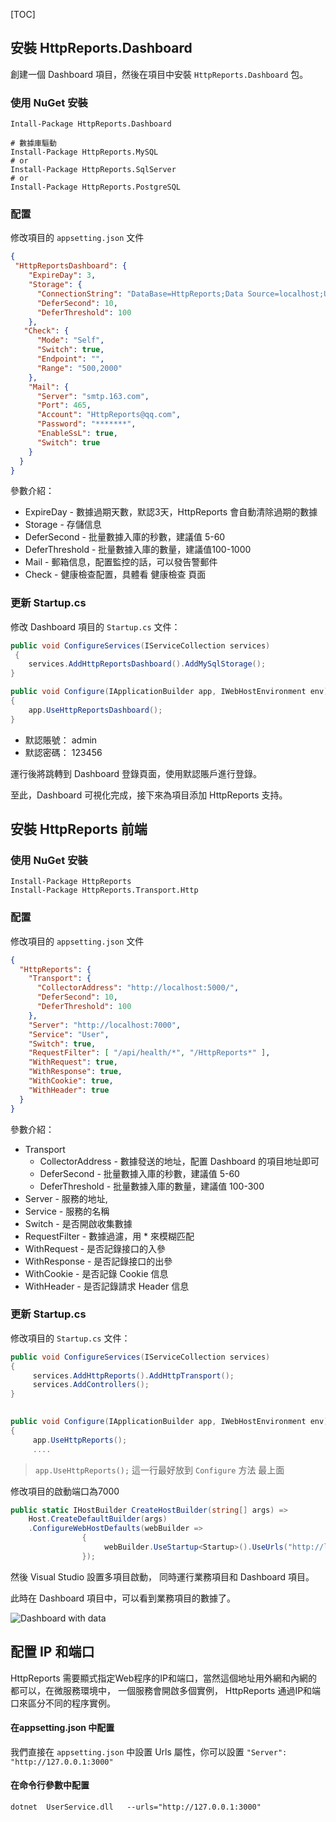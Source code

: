 [TOC]

## 安裝 HttpReports.Dashboard

創建一個 Dashboard 項目，然後在項目中安裝 `HttpReports.Dashboard` 包。

### 使用 NuGet 安裝

```shell
Intall-Package HttpReports.Dashboard

# 數據庫驅動
Install-Package HttpReports.MySQL
# or
Install-Package HttpReports.SqlServer
# or
Install-Package HttpReports.PostgreSQL
```

### 配置

修改項目的 `appsetting.json` 文件

```json
{
 "HttpReportsDashboard": { 
    "ExpireDay": 3,
    "Storage": {
      "ConnectionString": "DataBase=HttpReports;Data Source=localhost;User Id=root;Password=123456;", 
      "DeferSecond": 10,
      "DeferThreshold": 100
    },
   "Check": {
      "Mode": "Self",
      "Switch": true,
      "Endpoint": "",
      "Range": "500,2000"
    },
    "Mail": {
      "Server": "smtp.163.com",
      "Port": 465,
      "Account": "HttpReports@qq.com",
      "Password": "*******",
      "EnableSsL": true,
      "Switch": true
    }
  } 
}
```

參數介紹：

- ExpireDay - 數據過期天數，默認3天，HttpReports 會自動清除過期的數據
- Storage - 存儲信息
- DeferSecond - 批量數據入庫的秒數，建議值 5-60
- DeferThreshold - 批量數據入庫的數量，建議值100-1000
- Mail - 郵箱信息，配置監控的話，可以發告警郵件
- Check - 健康檢查配置，具體看 健康檢查 頁面

### 更新 Startup.cs

修改 Dashboard 項目的 `Startup.cs` 文件：

```csharp
public void ConfigureServices(IServiceCollection services)
 { 
    services.AddHttpReportsDashboard().AddMySqlStorage(); 
}

public void Configure(IApplicationBuilder app, IWebHostEnvironment env)
{ 
    app.UseHttpReportsDashboard(); 
}
```

- 默認賬號： admin
- 默認密碼： 123456

運行後將跳轉到 Dashboard 登錄頁面，使用默認賬戶進行登錄。

至此，Dashboard 可視化完成，接下來為項目添加 HttpReports 支持。

## 安裝 HttpReports 前端

### 使用 NuGet 安裝

```shell
Install-Package HttpReports
Install-Package HttpReports.Transport.Http  
```

### 配置

修改項目的 `appsetting.json` 文件

```json
{
  "HttpReports": {
    "Transport": {
      "CollectorAddress": "http://localhost:5000/",
      "DeferSecond": 10,
      "DeferThreshold": 100
    },
    "Server": "http://localhost:7000",
    "Service": "User",
    "Switch": true,
    "RequestFilter": [ "/api/health/*", "/HttpReports*" ],
    "WithRequest": true,
    "WithResponse": true,
    "WithCookie": true,
    "WithHeader": true
  }
}
```

參數介紹：

- Transport
    - CollectorAddress - 數據發送的地址，配置 Dashboard 的項目地址即可
    - DeferSecond - 批量數據入庫的秒數，建議值 5-60
    - DeferThreshold - 批量數據入庫的數量，建議值 100-300
- Server - 服務的地址,
- Service - 服務的名稱
- Switch - 是否開啟收集數據
- RequestFilter - 數據過濾，用 * 來模糊匹配
- WithRequest - 是否記錄接口的入參
- WithResponse - 是否記錄接口的出參
- WithCookie - 是否記錄 Cookie 信息
- WithHeader - 是否記錄請求 Header 信息

### 更新 Startup.cs

修改項目的 `Startup.cs` 文件：

```csharp
public void ConfigureServices(IServiceCollection services)
{
     services.AddHttpReports().AddHttpTransport();
     services.AddControllers();
}

        
public void Configure(IApplicationBuilder app, IWebHostEnvironment env)
{
     app.UseHttpReports();
     ....
```

> `app.UseHttpReports();` 這一行最好放到 `Configure` 方法 最上面

修改項目的啟動端口為7000

```csharp
public static IHostBuilder CreateHostBuilder(string[] args) =>
    Host.CreateDefaultBuilder(args)
    .ConfigureWebHostDefaults(webBuilder =>
                {
                     webBuilder.UseStartup<Startup>().UseUrls("http://localhost:7000");
                });
```

然後 Visual Studio 設置多項目啟動， 同時運行業務項目和 Dashboard 項目。

此時在 Dashboard 項目中，可以看到業務項目的數據了。

![Dashboard with data](/content/projects/httpreports/assets/dashboard.png)

## 配置 IP 和端口

HttpReports 需要顯式指定Web程序的IP和端口，當然這個地址用外網和內網的都可以，在微服務環境中， 一個服務會開啟多個實例， HttpReports 通過IP和端口來區分不同的程序實例。

#### 在appsetting.json 中配置

我們直接在 `appsetting.json` 中設置 Urls 屬性，你可以設置 `"Server": "http://127.0.0.1:3000"`



#### 在命令行參數中配置

```shell
dotnet  UserService.dll   --urls="http://127.0.0.1:3000"   
```






